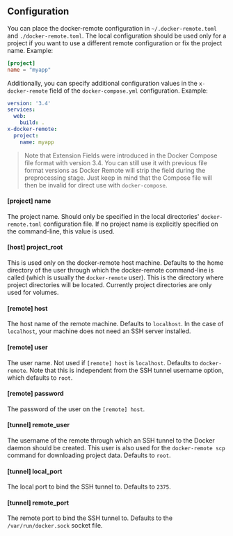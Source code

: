 ## Configuration

You can place the docker-remote configuration in `~/.docker-remote.toml` and
`./docker-remote.toml`. The local configuration should be used only for a
project if you want to use a different remote configuration or fix the project
name. Example:

```toml
[project]
name = "myapp"
```

Additionally, you can specify additional configuration values in the
`x-docker-remote` field of the `docker-compose.yml` configuration. Example:

```yaml
version: '3.4'
services:
  web:
    build: .
x-docker-remote:
  project:
    name: myapp
```

> Note that Extension Fields were introduced in the Docker Compose file format
> with version 3.4. You can still use it with previous file format versions as
> Docker Remote will strip the field during the preprocessing stage. Just keep
> in mind that the Compose file will then be invalid for direct use with
> `docker-compose`.

#### [project] name

The project name. Should only be specified in the local directories'
`docker-remote.toml` configuration file. If no project name is explicitly specified
on the command-line, this value is used.

#### [host] project_root

This is used only on the docker-remote host machine. Defaults to the home directory
of the user through which the docker-remote command-line is called (which is usually
the `docker-remote` user). This is the directory where project directories will be
located. Currently project directories are only used for volumes.

#### [remote] host

The host name of the remote machine. Defaults to `localhost`. In the case of
`localhost`, your machine does not need an SSH server installed.

#### [remote] user

The user name. Not used if `[remote] host` is `localhost`. Defaults to
`docker-remote`. Note that this is independent from the SSH tunnel username option,
which defaults to `root`.

#### [remote] password

The password of the user on the `[remote] host`.

#### [tunnel] remote_user

The username of the remote through which an SSH tunnel to the Docker daemon
should be created. This user is also used for the `docker-remote scp` command for
downloading project data. Defaults to `root`.

#### [tunnel] local_port

The local port to bind the SSH tunnel to. Defaults to `2375`.

#### [tunnel] remote_port

The remote port to bind the SSH tunnel to. Defaults to the
`/var/run/docker.sock` socket file.
